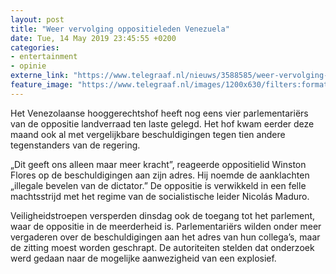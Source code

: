 ```yaml
---
layout: post
title: "Weer vervolging oppositieleden Venezuela"
date: Tue, 14 May 2019 23:45:55 +0200
categories: 
- entertainment 
- opinie 
externe_link: "https://www.telegraaf.nl/nieuws/3588585/weer-vervolging-oppositieleden-venezuela"
feature_image: "https://www.telegraaf.nl/images/1200x630/filters:format(jpeg):quality(80)/cdn-kiosk-api.telegraaf.nl/b13e62ec-7691-11e9-a03e-0217670beecd.jpg"
---
```


<p class="intro">Het Venezolaanse hooggerechtshof heeft nog eens vier parlementariërs van de oppositie landverraad ten laste gelegd. Het hof kwam eerder deze maand ook al met vergelijkbare beschuldigingen tegen tien andere tegenstanders van de regering.</p> <p>„Dit geeft ons alleen maar meer kracht”, reageerde oppositielid Winston Flores op de beschuldigingen aan zijn adres. Hij noemde de aanklachten „illegale bevelen van de dictator.” De oppositie is verwikkeld in een felle machtsstrijd met het regime van de socialistische leider Nicolás Maduro.</p><p>Veiligheidstroepen versperden dinsdag ook de toegang tot het parlement, waar de oppositie in de meerderheid is. Parlementariërs wilden onder meer vergaderen over de beschuldigingen aan het adres van hun collega’s, maar de zitting moest worden geschrapt. De autoriteiten stelden dat onderzoek werd gedaan naar de mogelijke aanwezigheid van een explosief.</p>
